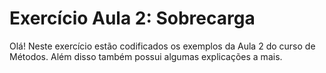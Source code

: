 # Exercício Aula 2: Sobrecarga

Olá! Neste exercício estão codificados os exemplos da Aula 2 do curso de Métodos. Além disso também possui algumas explicações a mais.
